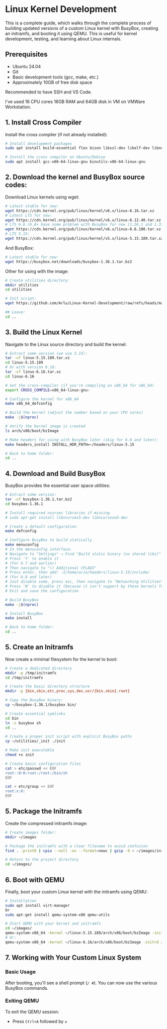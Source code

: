 # Linux Kernel Development

This is a complete guide, which walks through the complete process of building updated versions of a custom Linux kernel with BusyBox, creating an initramfs, and booting it using QEMU. This is useful for kernel development, testing, and learning about Linux internals.

## Prerequisites

- Ubuntu 24.04
- Git
- Basic development tools (gcc, make, etc.)
- Approximately 10GB of free disk space

Recommended to have SSH and VS Code.

I've used 16 CPU cores 16GB RAM and 64GB disk in VM on VMWare Workstation.

## 1. Install Cross Compiler

Install the cross compiler (if not already installed):

```bash
# Install development packages
sudo apt install build-essential flex bison libssl-dev libelf-dev libncurses5-dev libncursesw5-dev

# Install the cross compiler on Ubuntu/Debian
sudo apt install gcc-x86-64-linux-gnu binutils-x86-64-linux-gnu

```

## 2. Download the kernel and BusyBox source codes:

Download Linux kernels using wget:

```bash
# Latest stable for now:
wget https://cdn.kernel.org/pub/linux/kernel/v6.x/linux-6.16.tar.xz
# Latest LTS for now:
wget https://cdn.kernel.org/pub/linux/kernel/v6.x/linux-6.12.40.tar.xz
# LTS 6.6 (6.8+ have some problem with BusyBox for now [1.36.1 and 1.37.0])
wget https://cdn.kernel.org/pub/linux/kernel/v6.x/linux-6.6.100.tar.xz
# LTS 5.15:
wget https://cdn.kernel.org/pub/linux/kernel/v5.x/linux-5.15.189.tar.xz
```

And BusyBox:
```bash
# Latest stable for now:
wget https://busybox.net/downloads/busybox-1.36.1.tar.bz2
```

Other for using with the image:
```bash
# Create utilities directory:
mkdir utilities
cd utilities

# Init script:
wget https://github.com/Arlu/Linux-Kernel-Development/raw/refs/heads/main/_init

## Leave:
cd ..
```

## 3. Build the Linux Kernel

Navigate to the Linux source directory and build the kernel:

```bash
# Extract some version (we use 5.15):
tar -xf linux-5.15.189.tar.xz
cd linux-5.15.189
# Or with version 6.16:
tar -xf linux-6.16.tar.xz
cd linux-6.16

# Set the cross-compiler (if you're compiling on x86_64 for x86_64)
export CROSS_COMPILE=x86_64-linux-gnu-

# Configure the kernel for x86_64
make x86_64_defconfig

# Build the kernel (adjust the number based on your CPU cores)
make -j$(nproc)

# Verify the kernel image is created
ls arch/x86/boot/bzImage

# Make headers for using with BusyBox later (skip for 6.8 and later):
make headers_install INSTALL_HDR_PATH=~/headers/linux-5.15

# Back to home folder:
cd ..
```

## 4. Download and Build BusyBox

BusyBox provides the essential user space utilities:

```bash
# Extract some version:
tar -xf busybox-1.36.1.tar.bz2
cd busybox-1.36.1

# Install required ncurses libraries if missing
# sudo apt-get install libncurses5-dev libncursesw5-dev

# Create a default configuration
make defconfig

# Configure BusyBox to build statically
make menuconfig
# In the menuconfig interface:
# Navigate to "Settings" → Find "Build static binary (no shared libs)"
# Press 'Y' to enable it
# (For 6.7 and earlier)
# Then navigate to "() Additional CFLAGS"
# Press enter, then add: -I/home/arie/headers/linux-5.15/include/
# (For 6.8 and later)
# Just disable some, press esc, then navigate to "Networking Utilities" → Find "tc (8.3 kb)"
# Press 'N' to disable it (because it isn't support by these kernels for now)
# Exit and save the configuration

# Build BusyBox
make -j$(nproc)

# Install BusyBox
make install

# Back to home folder:
cd ..
```

## 5. Create an Initramfs

Now create a minimal filesystem for the kernel to boot:

```bash
# Create a dedicated directory
mkdir -p /tmp/initramfs
cd /tmp/initramfs

# Create the basic directory structure
mkdir -p {bin,sbin,etc,proc,sys,dev,usr/{bin,sbin},root}

# Copy the BusyBox binary:
cp ~/busybox-1.36.1/busybox bin/

# Create essential symlinks
cd bin
ln -s busybox sh
cd ..

# Create a proper init script with explicit BusyBox paths
cp ~/utilities/_init ./init

# Make init executable
chmod +x init

# Create basic configuration files
cat > etc/passwd << EOF
root::0:0:root:/root:/bin/sh
EOF

cat > etc/group << EOF
root:x:0:
EOF
```

## 5. Package the Initramfs

Create the compressed initramfs image:

```bash
# Create images folder:
mkdir ~/images

# Package the initramfs with a clear filename to avoid confusion
find . -print0 | cpio --null -ov --format=newc | gzip -9 > ~/images/initramfs.cpio.gz

# Return to the project directory
cd ~/images/
```

## 6. Boot with QEMU

Finally, boot your custom Linux kernel with the initramfs using QEMU:

```bash
# Installation
sudo apt install virt-manager
Or
sudo apt-get install qemu-system-x86 qemu-utils

# Start QEMU with your kernel and initramfs
cd ~/images/
qemu-system-x86_64 -kernel ~/linux-5.15.189/arch/x86/boot/bzImage -initrd initramfs.cpio.gz -append "console=ttyS0 nokaslr" -nographic -m 512M
# Or:
qemu-system-x86_64 -kernel ~/linux-6.16/arch/x86/boot/bzImage -initrd initramfs.cpio.gz -append "console=ttyS0 nokaslr" -nographic -m 512M

```

## 7. Working with Your Custom Linux System

### Basic Usage
After booting, you'll see a shell prompt (`/ #`). You can now use the various BusyBox commands.

### Exiting QEMU
To exit the QEMU session:
- Press `Ctrl+A` followed by `x`
